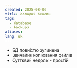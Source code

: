 ```yaml
---
created: 2025-08-06
title: Холодні бекапи
tags:
  - database
  - backups
aliases: 
lang: uk
---
```

- БД повністю зупинена
- Звичайне копіювання файлів
- Суттєвий недолік - простій
